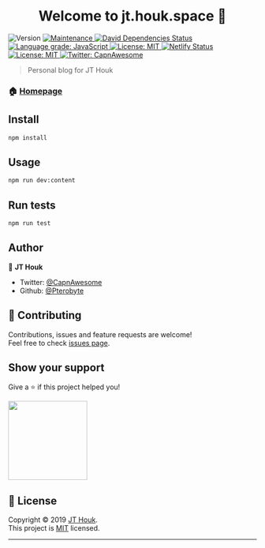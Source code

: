 <h1 align="center">Welcome to jt.houk.space 👋</h1>

<p>
  <img alt="Version" src="https://img.shields.io/badge/version-1.0.0-blue.svg?cacheSeconds=2592000" />
  <a href="https://github.com/Pterobyte/houkasaurus/graphs/commit-activity">
    <img alt="Maintenance" src="https://img.shields.io/badge/Maintained%3F-yes-green.svg" target="_blank" />
  </a>
  <a href="https://david-dm.org/pterobyte/houkasaurus">
    <img alt="David Dependencies Status" src="https://david-dm.org/pterobyte/houkasaurus.svg" target="_blank" />
  </a>
  <a href="https://lgtm.com/projects/g/Pterobyte/jt.houk.space/context:javascript">
    <img alt="Language grade: JavaScript" src="https://img.shields.io/lgtm/grade/javascript/g/Pterobyte/jt.houk.space.svg?logo=lgtm&logoWidth=18" target="_blank" />
  </a>
  <a href="https://opensource.org/licenses/MIT">
    <img alt="License: MIT" src="https://img.shields.io/badge/License-MIT-yellow.svg" target="_blank" />
  </a>
  <a href="https://app.netlify.com/sites/houkasaurus/deploys">
    <img alt="Netlify Status" src="https://api.netlify.com/api/v1/badges/db1500c5-d307-4fa7-acd0-60543ece4624/deploy-status" target="_blank" />
  </a>
  <a href="https://github.com/Pterobyte/jt.houk.space/blob/master/LICENSE">
    <img alt="License: MIT" src="https://img.shields.io/badge/License-MIT-yellow.svg" target="_blank" />
  </a>
  <a href="https://twitter.com/CapnAwesome">
    <img alt="Twitter: CapnAwesome" src="https://img.shields.io/twitter/follow/CapnAwesome.svg?style=social" target="_blank" />
  </a>
</p>

> Personal blog for JT Houk

### 🏠 [Homepage](jt.houk.space)

## Install

```sh
npm install
```

## Usage

```sh
npm run dev:content
```

## Run tests

```sh
npm run test
```

## Author

👤 **JT Houk**

* Twitter: [@CapnAwesome](https://twitter.com/CapnAwesome)
* Github: [@Pterobyte](https://github.com/Pterobyte)

## 🤝 Contributing

Contributions, issues and feature requests are welcome!<br />Feel free to check [issues page](https://github.com/Pterobyte/jt.houk.space/issues).

## Show your support

Give a ⭐️ if this project helped you!

<a href="https://www.patreon.com/TerminallyChillSoftware">
  <img src="https://c5.patreon.com/external/logo/become_a_patron_button@2x.png" width="160">
</a>

## 📝 License

Copyright © 2019 [JT Houk](https://github.com/Pterobyte).<br />
This project is [MIT](https://github.com/Pterobyte/jt.houk.space/blob/master/LICENSE) licensed.

***